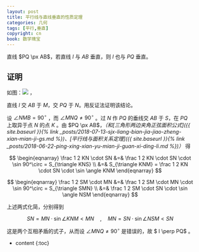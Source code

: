 ```yaml
---
layout: post
title: 平行线与直线垂直的性质定理
categories: 几何
tags: [平行,垂直]
copyright: cn
book: 数学瑰宝
---
```


直线 $PQ \px AB$，若直线 $l$ 与 $AB$ 垂直，则 $l$ 也与 $PQ$ 垂直。

<!--more-->

## 证明

如图：<img src="{{ site.baseurl }}{% link /pic/pxx_zhixianchuizhi.svg %}"/> ，

直线 $l$ 交 $AB$ 于 $M$，交 $PQ$ 于 $N$。用反证法证明该结论。

设 $\angle NMB = 90^\circ$ ，而 $\angle MNQ \neq 90^\circ$ 。过 $N$ 作 $PQ$ 的垂线交 $AB$ 于 $S$，在 $PQ$ 上取异于点 $N$ 的点 $K$ 。由 $PQ \px AB$，*（和[三角形两边夹角正弦面积公式]({{ site.baseurl }}{% link _posts/2018-07-13-sjx-liang-bian-jia-jiao-zheng-xian-mian-ji-gs.md %})、[平行线与面积关系定理]({{ site.baseurl }}{% link _posts/2018-06-22-ping-xing-xian-yu-mian-ji-guan-xi-ding-li.md %})）* 得

$$ \begin{eqnarray}
\frac 1 2 KN \cdot SN &=& \frac 1 2 KN \cdot SN \cdot \sin 90^\circ = S_{\triangle KNS} \\
	&=& S_{\triangle KNM} = \frac 1 2 KN \cdot SN \cdot \sin \angle KNM
\end{eqnarray} $$

$$ \begin{eqnarray}
\frac 1 2 SM \cdot MN &=& \frac 1 2 SM \cdot MN \cdot \sin 90^\circ = S_{\triangle SMN} \\
	&=& \frac 1 2 SM \cdot SN \cdot \sin \angle NSM
\end{eqnarray} $$

上述两式化简，分别得到

$$ SN = MN \cdot \sin\angle KNM < MN \quad , \quad MN = SN \cdot \sin\angle NSM < SN $$

这是两个互相矛盾的式子，从而设 $\angle MNQ \neq 90^\circ$ 是错误的，故 $ l \perp PQ$ 。

* content
{:toc}
